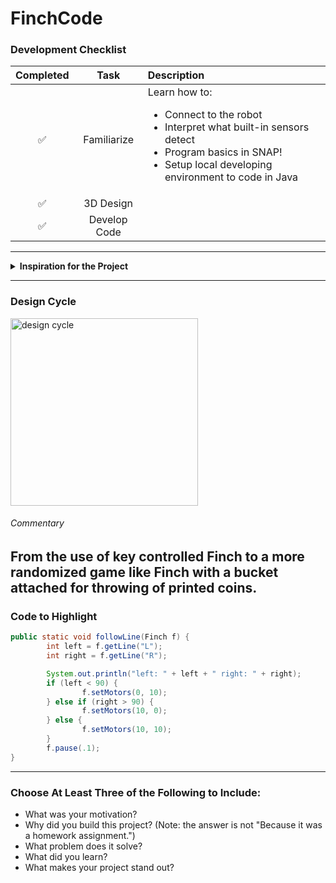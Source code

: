 # FinchCode

### Development Checklist

| Completed | Task         | Description |
|:---------:| :-----------:|:------------|
|    ✅     | Familiarize  | Learn how to: <ul><li>Connect to the robot</li><li>Interpret what built-in sensors detect</li><li>Program basics in SNAP!</li><li>Setup local developing environment to code in Java</li></ul>|
|    ✅     | 3D Design    |             |
|    ✅️   | Develop Code |             |

---

<details>
<summary><strong>Inspiration for the Project</strong></summary>

I initially wanted to design a robot that would be able to move depending on the keys pr3ssed on the keyboard. However as it went on. I had used user input and decided to stick with it. Whenever the robot is about to hit something it would move towards another way. Thus far the code won't randomized which direction the Finch would go, and currently it will go towards north always. So basically it's just a Northward GPS for now.
</details>

---

### Design Cycle
<img src="design_cycle.png" alt="design cycle" width="300" height="300">

###### Commentary
From the use of key controlled Finch to a more randomized game like Finch with a bucket  attached for throwing of printed coins.
---

### Code to Highlight
```java
public static void followLine(Finch f) {
        int left = f.getLine("L");
        int right = f.getLine("R");

        System.out.println("left: " + left + " right: " + right);
        if (left < 90) {
                f.setMotors(0, 10);
        } else if (right > 90) {
                f.setMotors(10, 0);
        } else {
                f.setMotors(10, 10);
        }
        f.pause(.1);
}
```

---

### Choose At Least Three of the Following to Include:
- What was your motivation?
- Why did you build this project? (Note: the answer is not "Because it was a homework assignment.")
- What problem does it solve?
- What did you learn?
- What makes your project stand out?